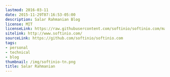 ```yaml
---
lastmod: 2016-03-11
date: 2015-11-29T07:16:53-05:00
description: Salar Rahmanian Blog
license: MIT
licenseLink: https://raw.githubusercontent.com/softinio/softinio.com/master/LICENSE
sitelink: http://www.softinio.com/
sourceLink: https://github.com/softinio/softinio.com
tags:
- personal
- technical
- blog
thumbnail: /img/softinio-tn.png
title: Salar Rahmanian
---
```


